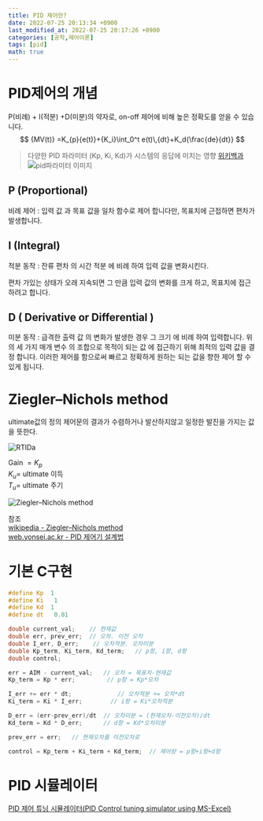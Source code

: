 ```yaml
---
title: PID 제어란?
date: 2022-07-25 20:13:34 +0900
last_modified_at: 2022-07-25 20:17:26 +0900
categories: [공학,제어이론]
tags: [pid]
math: true
---
```


# PID제어의 개념
P(비례) + I(적분) +D(미분)의 약자로, on-off 제어에 비해 높은 정확도를 얻을 수 있습니다.
$$
{MV(t)} =K_{p}{e(t)}+{K_i}\int_0^t e(t)\,{dt}+K_d{\frac{de}{dt}}
$$
 
 > 다양한 PID 파라미터 (Kp, Ki, Kd)가 시스템의 응답에 미치는 영향 [위키백과](https://ko.wikipedia.org/wiki/PID_%EC%A0%9C%EC%96%B4%EA%B8%B0)  
 > ![pid파라미터 이미지](https://upload.wikimedia.org/wikipedia/commons/3/33/PID_Compensation_Animated.gif)


## P (Proportional)
비례 제어 : 입력 값 과 목표 값을 일차 함수로 제어 합니다만, 목표치에 근접하면 편차가 발생합니다.

## I (Integral)

적분 동작 : 잔류 편차 의 시간 적분 에 비례 하여 입력 값을 변화시킨다.

편차 가있는 상태가 오래 지속되면 그 만큼 입력 값의 변화를 크게 하고, 목표치에 접근 하려고 합니다.

## D ( Derivative or Differential )

미분 동작 : 급격한 출력 값 의 변화가 발생한 경우 그 크기 에 비례 하여 입력합니다. 위의 세 가지 매개 변수 의 조합으로 목적이 되는 값 에 접근하기 위해 최적의 입력 값을 결정 합니다.
이러한 제어를 함으로써 빠르고 정확하게 원하는 되는 값을 향한 제어 할 수 있게 됩니다.

# Ziegler–Nichols method

ultimate값의 정의
제어문의 결과가 수렴하거나 발산하지않고 일정한 발진을 가지는 값을 뜻한다.

![RTlDa](https://user-images.githubusercontent.com/16241081/180764234-9ca9d990-28ed-4d39-bc5e-0b6c27a5a821.png)

Gain $=K_p$  
$K_u=$ ultimate 이득  
$T_u=$ ultimate 주기

![Ziegler–Nichols method](https://user-images.githubusercontent.com/16241081/180764375-87323f14-7494-49f5-a4a3-cfde02a08b22.png)

참조  
[wikipedia - Ziegler–Nichols method](https://en.wikipedia.org/wiki/Ziegler%E2%80%93Nichols_method)  
[web.yonsei.ac.kr - PID 제어기 설계법](https://web.yonsei.ac.kr/hgjung/Lectures/PME306/B10.%20PID%20%EC%A0%9C%EC%96%B4%EA%B8%B0%20%EC%84%A4%EA%B3%84%EB%B2%95.pdf)
# 기본 C구현
```c
#define Kp  1
#define Ki   1
#define Kd  1
#define dt   0.01

double current_val;    // 현재값
double err, prev_err;  // 오차. 이전 오차
double I_err, D_err;    // 오차적분. 오차미분
double Kp_term, Ki_term, Kd_term;   // p항, i항, d항
double control;

err = AIM - current_val;   // 오차 = 목표치-현재값
Kp_term = Kp * err;         // p항 = Kp*오차

I_err += err * dt;             // 오차적분 += 오차*dt
Ki_term = Ki * I_err;        // i항 = Ki*오차적분

D_err = (err-prev_err)/dt  // 오차미분 = (현재오차-이전오차)/dt
Kd_term = Kd * D_err;      // d항 = Kd*오차미분

prev_err = err;   // 현재오차를 이전오차로

control = Kp_term + Ki_term + Kd_term;  // 제어량 = p항+i항+d항
```

# PID 시뮬레이터
[PID 제어 튜닝 시뮬레이터(PID Control tuning simulator using MS-Excel)](https://kmtune.tistory.com/61)

